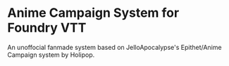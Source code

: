 # Anime Campaign System for Foundry VTT

An unoffocial fanmade system based on JelloApocalypse's Epithet/Anime Campaign system by Holipop.